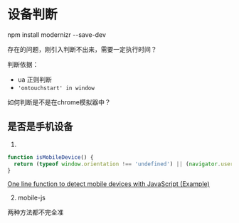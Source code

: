 # 设备判断

npm install modernizr --save-dev

存在的问题，刚引入判断不出来，需要一定执行时间？

判断依据：
  * ua 正则判断
  * `'ontouchstart' in window`

如何判断是不是在chrome模拟器中？


## 是否是手机设备
1. 
```js
function isMobileDevice() {
  return (typeof window.orientation !== 'undefined') || (navigator.userAgent.indexOf('IEMobile') !== -1)
}
```
[One line function to detect mobile devices with JavaScript (Example)](https://coderwall.com/p/i817wa/one-line-function-to-detect-mobile-devices-with-javascript)

2. mobile-js

两种方法都不完全准
